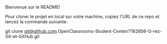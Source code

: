Bienvenue sur le README!

Pour cloner le projet en local sur votre machine, copiez l'URL de ce repo et lancez la commande suivante:

git clone git@github.com:OpenClassrooms-Student-Center/7162856-G-rez-Git-et-GitHub.git
